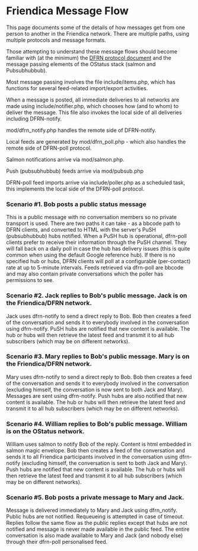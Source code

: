 Friendica Message Flow
===

This page documents some of the details of how messages get from one person to another in the Friendica network.
There are multiple paths, using multiple protocols and message formats.

Those attempting to understand these message flows should become familiar with (at the minimum) the [DFRN protocol document](https://github.com/friendica/friendica/blob/master/spec/dfrn2.pdf) and the message passing elements of the OStatus stack (salmon and Pubsubhubbub).

Most message passing involves the file include/items.php, which has functions for several feed-related import/export activities. 

When a message is posted, all immediate deliveries to all networks are made using include/notifier.php, which chooses how (and to whom) to deliver the message.
This file also invokes the local side of all deliveries including DFRN-notify.

mod/dfrn_notify.php handles the remote side of DFRN-notify.

Local feeds are generated by mod/dfrn_poll.php - which also handles the remote side of DFRN-poll protocol. 

Salmon notifications arrive via mod/salmon.php.

Push (pubsubhubbub) feeds arrive via mod/pubsub.php

DFRN-poll feed imports arrive via include/poller.php as a scheduled task, this implements the local side of the DFRN-poll protocol.  

### Scenario #1. Bob posts a public status message

This is a public message with no conversation members so no private transport is used.
There are two paths it can take - as a bbcode path to DFRN clients, and converted to HTML with the server's PuSH (pubsubhubbub) hubs notified.
When a PuSH hub is operational, dfrn-poll clients prefer to receive their information through the PuSH channel.
They will fall back on a daily poll in case the hub has delivery issues (this is quite common when using the default Google reference hub).
If there is no specified hub or hubs, DFRN clients will poll at a configurable (per-contact) rate at up to 5-minute intervals.
Feeds retrieved via dfrn-poll are bbcode and may also contain private conversations which the poller has permissions to see. 

### Scenario #2. Jack replies to Bob's public message. Jack is on the Friendica/DFRN network.

Jack uses dfrn-notify to send a direct reply to Bob.
Bob then creates a feed of the conversation and sends it to everybody involved in the conversation using dfrn-notify.
PuSH hubs are notified that new content is available.
The hub or hubs will then retrieve the latest feed and transmit it to all hub subscribers (which may be on different networks). 

### Scenario #3. Mary replies to Bob's public message. Mary is on the Friendica/DFRN network.

Mary uses dfrn-notify to send a direct reply to Bob.
Bob then creates a feed of the conversation and sends it to everybody involved in the conversation (excluding himself, the conversation is now sent to both Jack and Mary).
Messages are sent using dfrn-notify.
Push hubs are also notified that new content is available.
The hub or hubs will then retrieve the latest feed and transmit it to all hub subscribers (which may be on different networks).  

### Scenario #4. William replies to Bob's public message. William is on the OStatus network.

William uses salmon to notify Bob of the reply.
Content is html embedded in salmon magic envelope.
Bob then creates a feed of the conversation and sends it to all Friendica participants involved in the conversation using dfrn-notify (excluding himself, the conversation is sent to both Jack and Mary).
Push hubs are notified that new content is available.
The hub or hubs will then retrieve the latest feed and transmit it to all hub subscribers (which may be on different networks).  

### Scenario #5. Bob posts a private message to Mary and Jack.

Message is delivered immediately to Mary and Jack using dfrn_notify.
Public hubs are not notified.
Requeueing is attempted in case of timeout.
Replies follow the same flow as the public replies except that hubs are not notified and message is never made available in the public feed.
The entire conversation is also made available to Mary and Jack (and nobody else) through their dfrn-poll personalised feed.
